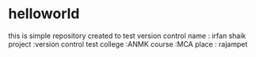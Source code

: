 # helloworld
this is simple repository created  to test version control
name : irfan shaik
project :version control test
college :ANMK
course :MCA
place : rajampet
